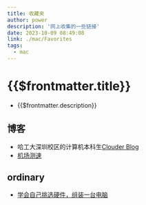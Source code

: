 ```yaml
---
title: 收藏夹
author: power
description: '网上收集的一些链接'
date: 2023-10-09 08:49:08
link: ./mac/Favorites
tags:
  - mac
---
```


# {{$frontmatter.title}}

- {{$frontmatter.description}}

## 博客

- 哈工大深圳校区的计算机本科生[Clouder Blog](https://www.codein.icu/about/)
- [机场测速](https://www.duyaoss.com/archives/3/)

## ordinary

- [学会自己挑选硬件，组装一台电脑](https://zhuanlan.zhihu.com/p/406451515)
